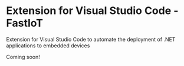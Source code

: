 # Extension for Visual Studio Code - FastIoT
Extension for Visual Studio Code to automate the deployment of .NET applications to embedded devices

Coming soon!
